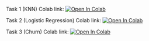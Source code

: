 Task 1 (KNN) Colab link: [![Open In Colab](https://colab.research.google.com/assets/colab-badge.svg)](http://colab.research.google.com/github/Shaorrran/dls-stuff/blob/master/task1/[homework]knn.ipynb)

Task 2 (Logistic Regression) Colab link: [![Open In Colab](https://colab.research.google.com/assets/colab-badge.svg)](http://colab.research.google.com/github/Shaorrran/dls-stuff/blob/master/task2/[homework]linear_models_fall_2021.ipynb)

Task 3 (Churn) Colab link: [![Open In Colab](https://colab.research.google.com/assets/colab-badge.svg)](http://colab.research.google.com/github/Shaorrran/dls-stuff/blob/master/task3/churn.ipynb)